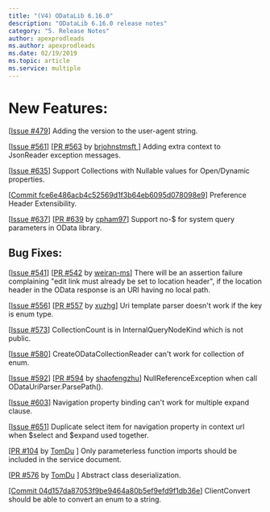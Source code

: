 ```yaml
---
title: "(V4) ODataLib 6.16.0"
description: "ODataLib 6.16.0 release notes"
category: "5. Release Notes"
author: apexprodleads
ms.author: apexprodleads
ms.date: 02/19/2019
ms.topic: article
ms.service: multiple
---
```


# New Features:

[[Issue #479]( https://github.com/OData/odata.net/issues/479)] Adding the version to the user-agent string.

[[Issue #561](https://github.com/OData/odata.net/issues/561)] [[PR #563](https://github.com/OData/odata.net/pull/563) by [brjohnstmsft ](https://github.com/brjohnstmsft )] Adding extra context to JsonReader exception messages.

[[Issue #635](https://github.com/OData/odata.net/issues/635)] Support Collections with Nullable values for Open/Dynamic properties.

[[Commit fce6e486acb4c52569d1f3b64eb6095d078098e9](https://github.com/OData/odata.net/commit/fce6e486acb4c52569d1f3b64eb6095d078098e9)] Preference Header Extensibility.

[[Issue #637](https://github.com/OData/odata.net/issues/637)] [[PR #639](https://github.com/OData/odata.net/pull/639) by [cpham97]( https://github.com/cpham97)] Support no-$ for system query parameters in OData library.


## Bug Fixes: 

[[Issue #541](https://github.com/OData/odata.net/issues/541)] [[PR #542](https://github.com/OData/odata.net/pull/542) by [weiran-ms](https://github.com/weiran-ms)] There will be an assertion failure complaining "edit link must already be set to location header", if the location header in the OData response is an URI having no local path.

[[Issue #556](https://github.com/OData/odata.net/issues/556)] [[PR #557](https://github.com/OData/odata.net/pull/557) by [xuzhg](https://github.com/xuzhg)] Uri template parser doesn't work if the key is enum type.

[[Issue #573](https://github.com/OData/odata.net/issues/573)] CollectionCount is in InternalQueryNodeKind which is not public.

[[Issue #580](https://github.com/OData/odata.net/issues/580)] CreateODataCollectionReader can't work for collection of enum.

[[Issue #592](https://github.com/OData/odata.net/issues/592)] [[PR #594](https://github.com/OData/odata.net/pull/594) by [shaofengzhu](https://github.com/shaofengzhu)] NullReferenceException when call ODataUriParser.ParsePath().

[[Issue #603](https://github.com/OData/odata.net/issues/603)] Navigation property binding can't work for multiple expand clause. 

[[Issue #651](https://github.com/OData/odata.net/issues/651)] Duplicate select item for navigation property in context url when $select and $expand used together. 

[[PR #104](https://github.com/OData/odata.net/pull/104) by [TomDu](https://github.com/TomDu) ] Only parameterless function imports should be included in the service document.

[[PR #576](https://github.com/OData/odata.net/pull/576) by [TomDu](https://github.com/TomDu) ] Abstract class deserialization.

[[Commit 04d157da87053f9be9464a80b5ef9efd9f1db36e](https://github.com/OData/odata.net/commit/04d157da87053f9be9464a80b5ef9efd9f1db36e)] ClientConvert should be able to convert an enum to a string.
